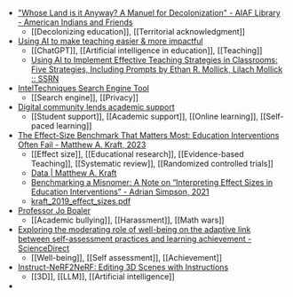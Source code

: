 - ["Whose Land is it Anyway? A Manuel for Decolonization" - AIAF Library - American Indians and Friends](https://indigenous-tairp.com/books/whose-land-is-it-anyway-a-manuel-for-decolonization)
	- [[Decolonizing education]], [[Territorial acknowledgment]]
- [Using AI to make teaching easier & more impactful](https://oneusefulthing.substack.com/p/using-ai-to-make-teaching-easier)
	- [[ChatGPT]], [[Artificial intelligence in education]], [[Teaching]]
	- [Using AI to Implement Effective Teaching Strategies in Classrooms: Five Strategies, Including Prompts by Ethan R. Mollick, Lilach Mollick :: SSRN](https://papers.ssrn.com/sol3/papers.cfm?abstract_id=4391243)
- [IntelTechniques Search Engine Tool](https://inteltechniques.com/tools/Search.html)
	- [[Search engine]], [[Privacy]]
- [Digital community lends academic support](https://www.insidehighered.com/news/2023/03/22/digital-community-lends-academic-support)
	- [[Student support]], [[Academic support]], [[Online learning]], [[Self-paced learning]]
- [The Effect-Size Benchmark That Matters Most: Education Interventions Often Fail - Matthew A. Kraft, 2023](https://journals.sagepub.com/doi/abs/10.3102/0013189X231155154)
	- [[Effect size]], [[Educational research]], [[Evidence-based Teaching]], [[Systematic review]], [[Randomized controlled trials]]
	- [Data | Matthew A. Kraft](https://scholar.harvard.edu/mkraft/data)
	- [Benchmarking a Misnomer: A Note on “Interpreting Effect Sizes in Education Interventions” - Adrian Simpson, 2021](https://journals.sagepub.com/doi/full/10.3102/0013189X20985448)
	- [kraft_2019_effect_sizes.pdf](https://scholar.harvard.edu/files/mkraft/files/kraft_2019_effect_sizes.pdf)
- [Professor Jo Boaler](https://joboaler.people.stanford.edu/)
	- [[Academic bullying]], [[Harassment]], [[Math wars]]
- [Exploring the moderating role of well-being on the adaptive link between self-assessment practices and learning achievement - ScienceDirect](https://www.sciencedirect.com/science/article/pii/S0191491X23000159?dgcid=author)
	- [[Well-being]], [[Self assessment]], [[Achievement]]
- [Instruct-NeRF2NeRF: Editing 3D Scenes with Instructions](https://instruct-nerf2nerf.github.io/)
	- [[3D]], [[LLM]], [[Artificial intelligence]]
-